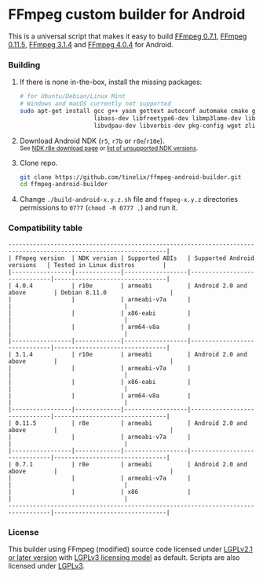 # FFmpeg custom builder for Android
This is a universal script that makes it easy to build [FFmpeg 0.7.1](https://github.com/FFmpeg/FFmpeg/tree/n0.7.1), [FFmpeg 0.11.5](https://github.com/FFmpeg/FFmpeg/tree/n0.11.5), [FFmpeg 3.1.4](https://github.com/FFmpeg/FFmpeg/tree/n3.1.4) and [FFmpeg 4.0.4](https://github.com/FFmpeg/FFmpeg/tree/n4.0.4) for Android.

### Building
1. If there is none in-the-box, install the missing packages:
   
   ```sh
   # for Ubuntu/Debian/Linux Mint
   # Windows and macOS currently not supported
   sudo apt-get install gcc g++ yasm gettext autoconf automake cmake git git-core \
                        libass-dev libfreetype6-dev libmp3lame-dev libsdl2-dev libtool \
                        libvdpau-dev libvorbis-dev pkg-config wget zlib1g-dev texinfo
   ```
3. Download Android NDK (`r5`, `r7b` or `r8e`/`r10e`). \
   <sub>See [NDK r8e download page](http://web.archive.org/web/20130629195058/http://developer.android.com/tools/sdk/ndk/index.html#Downloads) or [list of unsupported NDK versions](https://github.com/android/ndk/wiki/Unsupported-Downloads).</sub>
5. Clone repo.
   
   ```sh
   git clone https://github.com/tinelix/ffmpeg-android-builder.git
   cd ffmpeg-android-builder
   ```
7. Change `./build-android-x.y.z.sh` file and `ffmpeg-x.y.z` directories permissions to `0777` (`chmod -R 0777 .`) and run it.

### Compatibility table

```
-------------------------------------------------------------------------------------------------------------------|
| FFmpeg version  | NDK version | Supported ABIs   | Supported Android versions   | Tested in Linux distros        |
|-----------------|-------------|------------------|------------------------------|--------------------------------|
| 4.0.4           | r10e        | armeabi          | Android 2.0 and above        | Debian 8.11.0                  |
|                 |             | armeabi-v7a      |                              |                                |
|                 |             | x86-eabi         |                              |                                |
|                 |             | arm64-v8a        |                              |                                |
|-----------------|-------------|------------------|------------------------------|--------------------------------|
| 3.1.4           | r10e        | armeabi          | Android 2.0 and above        |                                |
|                 |             | armeabi-v7a      |                              |                                |
|                 |             | x86-eabi         |                              |                                |
|                 |             | arm64-v8a        |                              |                                |
|-----------------|-------------|------------------|------------------------------|--------------------------------|
| 0.11.5          | r8e         | armeabi          | Android 2.0 and above        |                                |
|                 |             | armeabi-v7a      |                              |                                |
|-----------------|-------------|------------------|------------------------------|--------------------------------|
| 0.7.1           | r8e         | armeabi          | Android 2.0 and above        |                                |
|                 |             | armeabi-v7a      |                              |                                |
|                 |             | x86              |                              |                                |
----------------------------------------------------------------------------------|--------------------------------|
```

### License
This builder using FFmpeg (modified) source code licensed under [LGPLv2.1 or later version](https://github.com/tinelix/ffmpeg-android-builder/blob/main/COPYING.FFMPEG.LGPLv2.1) with [LGPLv3 licensing model](https://github.com/tinelix/ffmpeg-android-builder/blob/main/COPYING.FFMPEG.LGPLv3) as default. Scripts are also licensed under [LGPLv3](https://github.com/tinelix/ffmpeg-android-builder/blob/main/COPYING.BUILDER).
